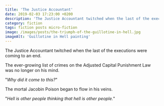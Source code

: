 ```yaml
---
title: 'The Justice Accountant'
date: 2019-02-03 17:23:00 +0200
description: 'The Justice Accountant twitched when the last of the executions were coming to an end.'
category: fiction
tags: fiction posts micro-fiction
image: /images/posts/the-triumph-of-the-guillotine-in-hell.jpg
imageAlt: 'Guillotine in Hell painting'
---
```


The Justice Accountant twitched when the last of the executions were coming to an end.

The ever-growing list of crimes on the Adjusted Capital Punishment Law was no longer on his mind.

"_Why did it come to this?_"

The mortal Jacobin Poison began to flow in his veins.

"_Hell is other people thinking that hell is other people._"
